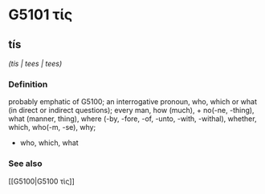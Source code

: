 # G5101 τίς

## tís

_(tis | tees | tees)_

### Definition

probably emphatic of G5100; an interrogative pronoun, who, which or what (in direct or indirect questions); every man, how (much), + no(-ne, -thing), what (manner, thing), where (-by, -fore, -of, -unto, -with, -withal), whether, which, who(-m, -se), why; 

- who, which, what

### See also

[[G5100|G5100 τὶς]]

